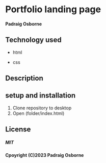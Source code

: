 # Portfolio landing page

#### Padraig Osborne

## Technology used

* html

* css

## Description

## setup and installation

1. Clone repository to desktop
2. Open (folder/index.html)

## License 

##### MIT

#### Cpoyright (C)2023 Padraig Osborne
